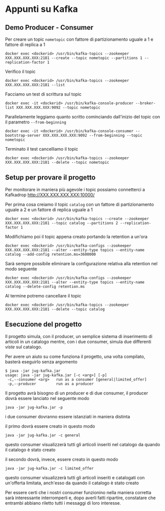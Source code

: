 # Appunti su Kafka
## Demo Producer - Consumer
 Per creare un topic `nometopic` con fattore di partizionamento uguale a 1 e fattore di replica a 1
 ```
 docker exec <dockerid> /usr/bin/kafka-topics --zookeeper XXX.XXX.XXX.XXX:2181 --create --topic nometopic --partitions 1 --replication-factor 1
 ```
 Verifico il topic
 ```
 docker exec <dockerid> /usr/bin/kafka-topics --zookeeper XXX.XXX.XXX.XXX:2181 --list
 ```
 Facciamo un test di scrittura sul topic
 ```
 docker exec -it <dockerid> /usr/bin/kafka-console-producer --broker-list XXX.XXX.XXX.XXX:9092 --topic nometopic
 ```
 Parallelamente leggiamo quanto scritto cominciando dall'inizio del topic con il parametro `--from-beginning`
 ```
 docker exec -it <dockerid> /usr/bin/kafka-console-consumer --bootstrap-server XXX.XXX.XXX.XXX:9092 --from-beginning --topic nometopic
 ```
 Terminato il test cancelliamo il topic
 ```
 docker exec <dockerid> /usr/bin/kafka-topics --zookeeper XXX.XXX.XXX.XXX:2181 --delete --topic nometopic
 ```
 ## Setup per provare il progetto
 Per monitorare in maniera più agevole i topic possiamo connetterci a Kafkadrop http://XXX.XXX.XXX.XXX:10000/
 
 Per prima cosa creiamo il topic `catalog` con un fattore di partizionamento uguale a 2 e un fattore di replica uguale a 1
 ```
 docker exec <dockerid> /usr/bin/kafka-topics --create --zookeeper XXX.XXX.XXX.XXX:2181 --topic catalog --partitions 2 --replication-factor 1
 ```
 Modifichiamo poi il topic appena creato portando la retention a un'ora
 ```
 docker exec <dockerid> /usr/bin/kafka-configs --zookeeper XXX.XXX.XXX.XXX:2181 --alter --entity-type topics --entity-name catalog --add-config retention.ms=3600000
```
Sarà sempre possibile eliminare la configurazione relativa alla retention nel modo seguente
```
docker exec <dockerid> /usr/bin/kafka-configs --zookeeper XXX.XXX.XXX.XXX:2181 --alter --entity-type topics --entity-name catalog --delete-config retention.ms
```
Al termine potremo cancellare il topic
```
docker exec <dockerid> /usr/bin/kafka-topics --zookeeper XXX.XXX.XXX.XXX:2181 --delete --topic catalog
```
## Esecuzione del progetto
Il progetto simula, con il producer, un semplice sistema di inserimento di articoli in un catalogo mentre, con i due consumer, simula due differenti *viste* sul catalogo.

Per avere un aiuto su come funziona il progetto, una volta compilato, basterà eseguirlo senza argomento
```
$ java -jar jug-kafka.jar 
usage: java -jar jug-kafka.jar [-c <arg>] [-p]
 -c,--consumer <arg>   run as a consumer [general|limited_offer]
 -p,--producer         run as a producer
```
Il progetto avrà bisogno di un producer e di due consumer, il producer dovrà essere lanciato nel seguente modo
```
java -jar jug-kafka.jar -p
```
i due consumer dovranno essere istanziati in maniera distinta

il primo dovrà essere creato in questo modo
```
java -jar jug-kafka.jar -c general
```
questo consumer visualizzerà tutti gli articoli inseriti nel catalogo da quando il catalogo è stato creato

il secondo dovrà, invece, essere creato in questo modo
```
java -jar jug-kafka.jar -c limited_offer
```
questo consumer visualizzerà tutti gli articoli inseriti e catalogati con un'offerta limitata, anch'esso da quando il catalogo è stato creato

Per essere certi che i nostri consumer funzionino nella maniera corretta sarà interessante interromperli e, dopo averli fatti ripartire, constatare che entrambi abbiano riletto tutti i messaggi di loro interesse. 
